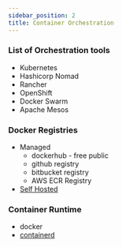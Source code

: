 ```yaml
---
sidebar_position: 2
title: Container Orchestration
---
```


### List of Orchestration tools
- Kubernetes
- Hashicorp Nomad
- Rancher
- OpenShift
- Docker Swarm
- Apache Mesos

### Docker Registries

- Managed
  - dockerhub - free public
  - github registry
  - bitbucket registry
  - AWS ECR Registry
- [Self Hosted](https://docs.docker.com/registry/)

### Container Runtime

- docker
- [containerd](https://containerd.io/)
